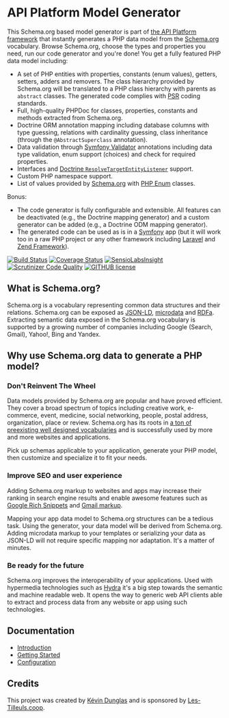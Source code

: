 # API Platform Model Generator

This Schema.org based model generator is part of [the API Platform framework](https://api-platform.com) that instantly generates a PHP data model from the [Schema.org](https://schema.org)
vocabulary. Browse Schema.org, choose the types and properties you need, run our code generator and you're done! You get
a fully featured PHP data model including:
* A set of PHP entities with properties, constants (enum values), getters, setters, adders and removers. The class
hierarchy provided by Schema.org will be translated to a PHP class hierarchy with parents as `abstract` classes. The generated
code complies with [PSR](http://www.php-fig.org/) coding standards.
* Full, high-quality PHPDoc for classes, properties, constants and methods extracted from Schema.org.
* Doctrine ORM annotation mapping including database columns with type guessing, relations with cardinality guessing, class
inheritance (through the `@AbstractSuperclass` annotation).
* Data validation through [Symfony Validator](https://symfony.com/doc/current/book/validation.html) annotations including
data type validation, enum support (choices) and check for required properties.
* Interfaces and [Doctrine `ResolveTargetEntityListener`](https://doctrine-orm.readthedocs.org/en/latest/cookbook/resolve-target-entity-listener.html)
support.
* Custom PHP namespace support.
* List of values provided by [Schema.org](https://schema.org) with [PHP Enum](https://github.com/myclabs/php-enum) classes.

Bonus:

* The code generator is fully configurable and extensible. All features can be deactivated (e.g., the Doctrine mapping generator)
and a custom generator can be added (e.g., a Doctrine ODM mapping generator).
* The generated code can be used as is in a [Symfony](https://symfony.com) app (but it will work too in a raw PHP project
or any other framework including [Laravel](https://laravel.com) and [Zend Framework](http://framework.zend.com/)).

[![Build Status](https://travis-ci.org/api-platform/schema-generator.svg?branch=master)](https://travis-ci.org/api-platform/schema-generator)
[![Coverage Status](https://coveralls.io/repos/github/api-platform/schema-generator/badge.svg?branch=master)](https://coveralls.io/github/api-platform/schema-generator?branch=master)
[![SensioLabsInsight](https://insight.sensiolabs.com/projects/87ec89e6-57cd-4ac0-9ab1-d4549c5425c5/mini.png)](https://insight.sensiolabs.com/projects/87ec89e6-57cd-4ac0-9ab1-d4549c5425c5)
[![Scrutinizer Code Quality](https://scrutinizer-ci.com/g/api-platform/schema-generator/badges/quality-score.png?b=master)](https://scrutinizer-ci.com/g/api-platform/schema-generator/?branch=master)
[![GITHUB license](https://img.shields.io/github/license/api-platform/schema-generator)](https://github.com/api-platform/schema-generator/blob/master/LICENSE)

## What is Schema.org?

Schema.org is a vocabulary representing common data structures and their relations. Schema.org can be exposed as [JSON-LD](https://en.wikipedia.org/wiki/JSON-LD),
[microdata](https://en.wikipedia.org/wiki/Microdata_(HTML)) and [RDFa](https://en.wikipedia.org/wiki/RDFa).
Extracting semantic data exposed in the Schema.org vocabulary is supported by a growing number of companies including
Google (Search, Gmail), Yahoo!, Bing and Yandex.

## Why use Schema.org data to generate a PHP model?

### Don't Reinvent The Wheel

Data models provided by Schema.org are popular and have proved efficient. They cover a broad spectrum of topics including
creative work, e-commerce, event, medicine, social networking, people, postal address, organization, place or review.
Schema.org has its roots in [a ton of preexisting well designed vocabularies](http://schema.rdfs.org/mappings.html) and is
successfully used by more and more websites and applications.

Pick up schemas applicable to your application, generate your PHP model, then customize and specialize it to fit your needs.

### Improve SEO and user experience

Adding Schema.org markup to websites and apps may increase their ranking in search engine results and enable awesome features
such as [Google Rich Snippets](https://support.google.com/webmasters/answer/99170?hl=en) and [Gmail markup](https://developers.google.com/gmail/markup/overview).

Mapping your app data model to Schema.org structures can be a tedious task. Using the generator, your data model will be derived from Schema.org. Adding microdata markup to your templates or serializing your data as JSON-LD will not require
specific mapping nor adaptation. It's a matter of minutes.

### Be ready for the future

Schema.org improves the interoperability of your applications. Used with hypermedia technologies such as [Hydra](http://www.hydra-cg.com/)
it's a big step towards the semantic and machine readable web.
It opens the way to generic web API clients able to extract and process data from any website or app using such technologies.

## Documentation

* [Introduction](https://api-platform.com/docs/schema-generator/)
* [Getting Started](https://api-platform.com/docs/schema-generator/getting-started)
* [Configuration](https://api-platform.com/docs/schema-generator/configuration)

## Credits

This project was created by [Kévin Dunglas](https://dunglas.fr) and is sponsored by [Les-Tilleuls.coop](https://les-tilleuls.coop).
